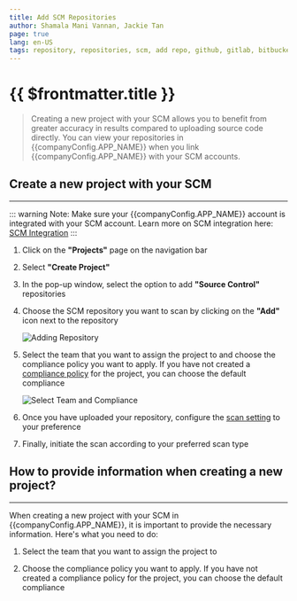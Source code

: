 ```yaml
---
title: Add SCM Repositories
author: Shamala Mani Vannan, Jackie Tan
page: true
lang: en-US
tags: repository, repositories, scm, add repo, github, gitlab, bitbucket
---
```


<script setup>
import { companyConfig } from '../../../config/companyConfig.js'
</script>

<ClientOnly>

# {{ $frontmatter.title }}

> Creating a new project with your SCM allows you to benefit from greater accuracy in results compared to uploading source code directly. You can view your repositories in {{companyConfig.APP_NAME}} when you link {{companyConfig.APP_NAME}} with your SCM accounts.

## Create a new project with your SCM

<hr class="thick" />

::: warning Note:
Make sure your {{companyConfig.APP_NAME}} account is integrated with your SCM account. Learn more on SCM integration here: [SCM Integration](../Get-Started/SCM-Integration.md)
:::

1. Click on the **"Projects"** page on the navigation bar

2. Select **"Create Project"**

3. In the pop-up window, select the option to add **"Source Control"** repositories

4. Choose the SCM repository you want to scan by clicking on the **"Add"** icon next to the repository

   ![Adding Repository](/images/Create-and-Manage-Project/Add-SCM-Repositories-1.png)

5. Select the team that you want to assign the project to and choose the compliance policy you want to apply. If you have not created a [compliance policy](../Compliance-Policy-Rules/) for the project, you can choose the default compliance

   ![Select Team and Compliance](/images/Create-and-Manage-Project/Add-SCM-Repositories-2.png)

6. Once you have uploaded your repository, configure the [scan setting](../Trigger-Scan-via-UI/SCM-Scan-Settings) to your preference

7. Finally, initiate the scan according to your preferred scan type

## How to provide information when creating a new project?

<hr class="thick" />

When creating a new project with your SCM in {{companyConfig.APP_NAME}}, it is important to provide the necessary information. Here's what you need to do:

1. Select the team that you want to assign the project to

2. Choose the compliance policy you want to apply. If you have not created a compliance policy for the project, you can choose the default compliance

<!--@include: ./whats-next.md-->

</ClientOnly>

